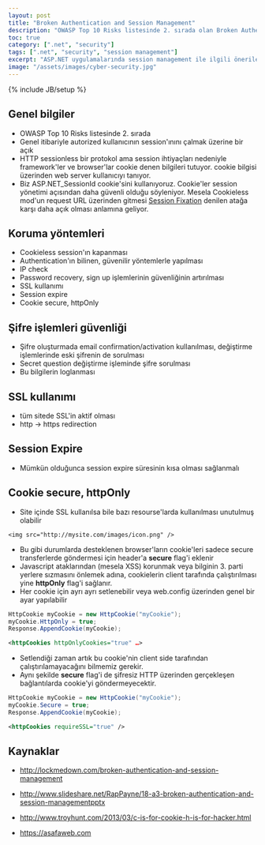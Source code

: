 ```yaml
---
layout: post
title: "Broken Authentication and Session Management"
description: "OWASP Top 10 Risks listesinde 2. sırada olan Broken Authentication and Session Management konusuyla ilgili notları okuyabilirsiniz."
toc: true
category: [".net", "security"]
tags: [".net", "security", "session management"]
excerpt: "ASP.NET uygulamalarında session management ile ilgili öneriler."
image: "/assets/images/cyber-security.jpg"
---
```

{% include JB/setup %}

## Genel bilgiler

* OWASP Top 10 Risks listesinde 2. sırada
* Genel itibariyle autorized kullanıcının session'ınını çalmak üzerine bir açık
* HTTP sessionless bir protokol ama session ihtiyaçları nedeniyle framework'ler ve browser'lar cookie denen bilgileri tutuyor. cookie bilgisi üzerinden web server kullanıcıyı tanıyor.
* Biz ASP.NET_SessionId cookie'sini kullanıyoruz. Cookie'ler session yönetimi açısından daha güvenli olduğu söyleniyor. Mesela Cookieless mod'un request URL üzerinden gitmesi [Session Fixation](https://www.owasp.org/index.php/Session_fixation) denilen atağa karşı daha açık olması anlamına geliyor.

##  Koruma yöntemleri

* Cookieless session'ın kapanması
* Authentication'ın bilinen, güvenilir yöntemlerle yapılması
* IP check
* Password recovery, sign up işlemlerinin güvenliğinin artırılması
* SSL kullanımı
* Session expire
* Cookie secure, httpOnly

## Şifre işlemleri güvenliği

* Şifre oluşturmada email confirmation/activation kullanılması, değiştirme işlemlerinde eski şifrenin de sorulması
* Secret question değiştirme işleminde şifre sorulması
* Bu bilgilerin loglanması

## SSL kullanımı

* tüm sitede SSL'in aktif olması
* http -> https redirection

## Session Expire

* Mümkün olduğunca session expire süresinin kısa olması sağlanmalı

## Cookie secure, httpOnly

* Site içinde SSL kullanılsa bile bazı resourse'larda kullanılması unutulmuş olabilir

~~~
<img src="http://mysite.com/images/icon.png" />
~~~

* Bu gibi durumlarda desteklenen browser'ların cookie'leri sadece secure transferlerde göndermesi için header'a **secure** flag'i eklenir
* Javascript ataklarından (mesela XSS) korunmak veya bilginin 3. parti yerlere sızmasını önlemek adına, cookielerin client tarafında çalıştırılması yine **httpOnly** flag'i sağlanır.
* Her cookie için ayrı ayrı setlenebilir veya web.config üzerinden genel bir ayar yapılabilir

~~~csharp
HttpCookie myCookie = new HttpCookie("myCookie");
myCookie.HttpOnly = true;
Response.AppendCookie(myCookie);
~~~

~~~xml
<httpCookies httpOnlyCookies="true" …>
~~~

* Setlendiği zaman artık bu cookie'nin client side tarafından çalıştırılamayacağını bilmemiz gerekir.
* Aynı şekilde **secure** flag'i de şifresiz HTTP üzerinden gerçekleşen bağlantılarda cookie'yi göndermeyecektir.  

~~~csharp
HttpCookie myCookie = new HttpCookie("myCookie");
myCookie.Secure = true;
Response.AppendCookie(myCookie);
~~~

~~~xml
<httpCookies requireSSL="true" />
~~~

## Kaynaklar

* <http://lockmedown.com/broken-authentication-and-session-management>

* <http://www.slideshare.net/RapPayne/18-a3-broken-authentication-and-session-managementpptx>

* <http://www.troyhunt.com/2013/03/c-is-for-cookie-h-is-for-hacker.html>

* <https://asafaweb.com>
